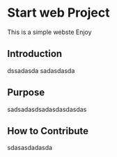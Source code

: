 # Start web Project

This is a simple webste
Enjoy
## Introduction
dssadasda
sadasdasda
## Purpose
sadsadasdsadasdasdasdas
## How to Contribute
sdasasdadasda
